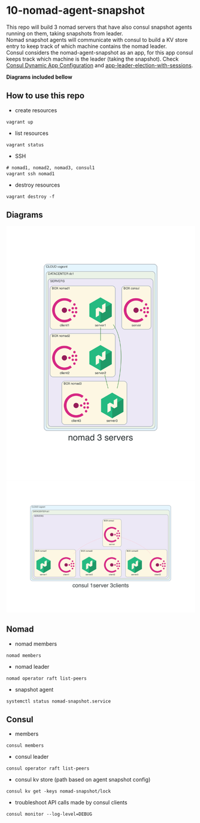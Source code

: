 # 10-nomad-agent-snapshot
This repo will build 3 nomad servers that have also consul snapshot agents running on them, taking snapshots from leader.  
Nomad snapshot agents will communicate with consul to build a KV store entry to keep track of which machine contains the nomad leader.    
Consul considers the nomad-agent-snapshot as an app, for this app consul keeps track which machine is the leader (taking the snapshot).
Check [Consul Dynamic App Configuration](https://www.consul.io/docs/dynamic-app-config/sessions#session-design) and [app-leader-election-with-sessions](https://learn.hashicorp.com/tutorials/consul/application-leader-elections).

**Diagrams included bellow**

## How to use this repo
- create resources
```console
vagrant up
```

- list resources
```console
vagrant status
```

- SSH
```console
# nomad1, nomad2, nomad3, consul1
vagrant ssh nomad1
```

- destroy resources
```console
vagrant destroy -f
```

## Diagrams
![nomad](./diagram/nomad.png)
![consul](./diagram/consul.png)

## Nomad
- nomad members
```console
nomad members
```

- nomad leader
```console
nomad operator raft list-peers
```

- snapshot agent
```console
systemctl status nomad-snapshot.service
```

## Consul
- members
```console
consul members
```

- consul leader
```console
consul operator raft list-peers
```

- consul kv store (path based on agent snapshot config)
```console
consul kv get -keys nomad-snapshot/lock
```

- troubleshoot API calls made by consul clients
```console
consul monitor --log-level=DEBUG
```